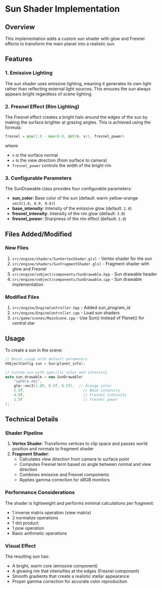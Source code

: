 # Sun Shader Implementation

## Overview
This implementation adds a custom sun shader with glow and Fresnel effects to transform the main planet into a realistic sun.

## Features

### 1. Emissive Lighting
The sun shader uses emissive lighting, meaning it generates its own light rather than reflecting external light sources. This ensures the sun always appears bright regardless of scene lighting.

### 2. Fresnel Effect (Rim Lighting)
The Fresnel effect creates a bright halo around the edges of the sun by making the surface brighter at grazing angles. This is achieved using the formula:
```glsl
fresnel = pow(1.0 - max(0.0, dot(n, v)), fresnel_power)
```
where:
- `n` is the surface normal
- `v` is the view direction (from surface to camera)
- `fresnel_power` controls the width of the bright rim

### 3. Configurable Parameters
The SunDrawable class provides four configurable parameters:
- **sun_color**: Base color of the sun (default: warm yellow-orange `vec3(1.0, 0.9, 0.6)`)
- **base_intensity**: Intensity of the emissive glow (default: `2.0`)
- **fresnel_intensity**: Intensity of the rim glow (default: `3.0`)
- **fresnel_power**: Sharpness of the rim effect (default: `3.0`)

## Files Added/Modified

### New Files
1. `src/engine/shaders/SunVertexShader.glsl` - Vertex shader for the sun
2. `src/engine/shaders/SunFragmentShader.glsl` - Fragment shader with glow and Fresnel
3. `src/engine/vobject/components/SunDrawable.hpp` - Sun drawable header
4. `src/engine/vobject/components/SunDrawable.cpp` - Sun drawable implementation

### Modified Files
1. `src/engine/EngineController.hpp` - Added sun_program_id
2. `src/engine/EngineController.cpp` - Load sun shaders
3. `src/game/scenes/MainScene.cpp` - Use Sun() instead of Planet() for central star

## Usage

To create a sun in the scene:
```cpp
// Basic usage with default parameters
VObjectConfig sun = Sun(planet_info);

// Custom sun with specific color and intensity
auto sun_drawable = new SunDrawable(
    "sphere.obj",
    glm::vec3(1.0f, 0.5f, 0.1f),  // Orange color
    2.5f,                           // Base intensity
    4.0f,                           // Fresnel intensity
    2.5f                            // Fresnel power
);
```

## Technical Details

### Shader Pipeline
1. **Vertex Shader**: Transforms vertices to clip space and passes world position and normals to fragment shader
2. **Fragment Shader**: 
   - Calculates view direction from camera to surface point
   - Computes Fresnel term based on angle between normal and view direction
   - Combines emissive and Fresnel components
   - Applies gamma correction for sRGB monitors

### Performance Considerations
The shader is lightweight and performs minimal calculations per fragment:
- 1 inverse matrix operation (view matrix)
- 2 normalize operations
- 1 dot product
- 1 pow operation
- Basic arithmetic operations

### Visual Effect
The resulting sun has:
- A bright, warm core (emissive component)
- A glowing rim that intensifies at the edges (Fresnel component)
- Smooth gradients that create a realistic stellar appearance
- Proper gamma correction for accurate color reproduction
